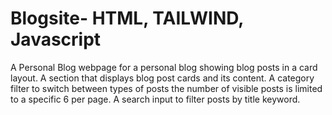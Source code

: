 # Blogsite- HTML, TAILWIND, Javascript
 A Personal Blog webpage for a personal blog showing blog posts in a card layout.
 A section that displays blog post cards and its content.
 A category filter to switch between types of posts 
 the number of visible posts is limited to a specific 6 per page.
 A search input to filter posts by title keyword.
